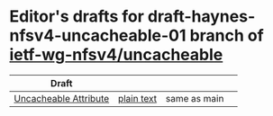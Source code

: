 # Editor's drafts for draft-haynes-nfsv4-uncacheable-01 branch of [ietf-wg-nfsv4/uncacheable](https://github.com/ietf-wg-nfsv4/uncacheable/tree/draft-haynes-nfsv4-uncacheable-01)

| Draft |     |     |     |
| ----- | --- | --- | --- |
| [Uncacheable Attribute](./draft-haynes-nfsv4-uncacheable.html "Adding an Uncacheable Attribute to NFSv4.2 (HTML)") | [plain text](./draft-haynes-nfsv4-uncacheable.txt "Adding an Uncacheable Attribute to NFSv4.2 (Text)") | same as main |

